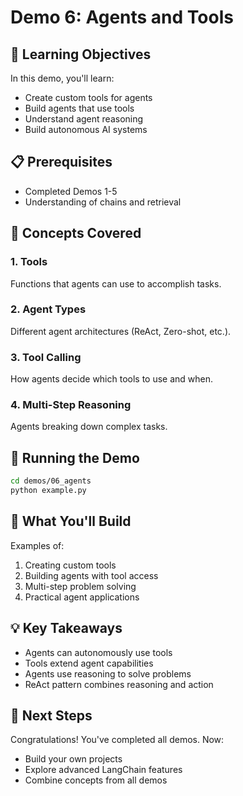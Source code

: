 # Demo 6: Agents and Tools

## 🎯 Learning Objectives

In this demo, you'll learn:
- Create custom tools for agents
- Build agents that use tools
- Understand agent reasoning
- Build autonomous AI systems

## 📋 Prerequisites

- Completed Demos 1-5
- Understanding of chains and retrieval

## 🔑 Concepts Covered

### 1. Tools
Functions that agents can use to accomplish tasks.

### 2. Agent Types
Different agent architectures (ReAct, Zero-shot, etc.).

### 3. Tool Calling
How agents decide which tools to use and when.

### 4. Multi-Step Reasoning
Agents breaking down complex tasks.

## 🚀 Running the Demo

```bash
cd demos/06_agents
python example.py
```

## 📝 What You'll Build

Examples of:
1. Creating custom tools
2. Building agents with tool access
3. Multi-step problem solving
4. Practical agent applications

## 💡 Key Takeaways

- Agents can autonomously use tools
- Tools extend agent capabilities
- Agents use reasoning to solve problems
- ReAct pattern combines reasoning and action

## 🔗 Next Steps

Congratulations! You've completed all demos. Now:
- Build your own projects
- Explore advanced LangChain features
- Combine concepts from all demos
